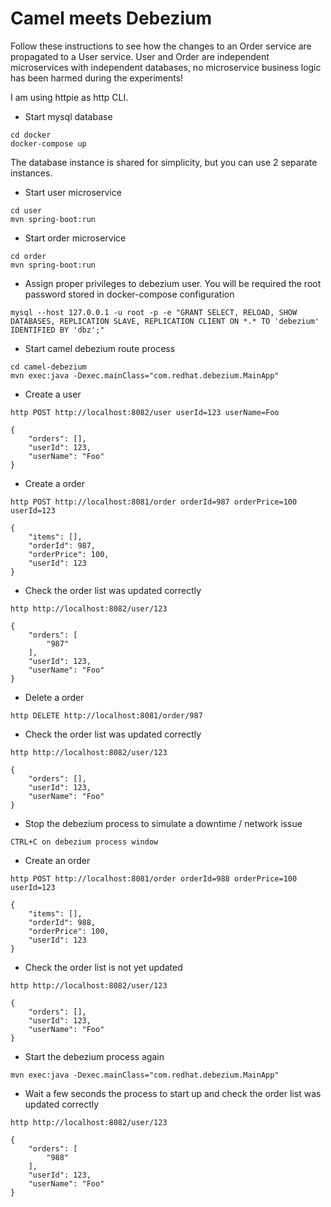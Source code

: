 # Camel meets Debezium

Follow these instructions to see how the changes to an Order service are propagated to a User service. User and Order are independent microservices with independent databases, no microservice business logic has been harmed during the experiments!

I am using httpie as http CLI.

* Start mysql database
```
cd docker
docker-compose up
```
The database instance is shared for simplicity, but you can use 2 separate instances.
* Start user microservice
```
cd user
mvn spring-boot:run
```
* Start order microservice
```
cd order
mvn spring-boot:run
```
* Assign proper privileges to debezium user. You will be required the root password stored in docker-compose configuration
```
mysql --host 127.0.0.1 -u root -p -e "GRANT SELECT, RELOAD, SHOW DATABASES, REPLICATION SLAVE, REPLICATION CLIENT ON *.* TO 'debezium' IDENTIFIED BY 'dbz';"
```
* Start camel debezium route process
```
cd camel-debezium
mvn exec:java -Dexec.mainClass="com.redhat.debezium.MainApp"
```
* Create a user
```
http POST http://localhost:8082/user userId=123 userName=Foo

{
    "orders": [],
    "userId": 123,
    "userName": "Foo"
}
```
* Create a order
```
http POST http://localhost:8081/order orderId=987 orderPrice=100 userId=123

{
    "items": [],
    "orderId": 987,
    "orderPrice": 100,
    "userId": 123
}
```
* Check the order list was updated correctly
```
http http://localhost:8082/user/123

{
    "orders": [
        "987"
    ],
    "userId": 123,
    "userName": "Foo"
}
```
* Delete a order
```
http DELETE http://localhost:8081/order/987
```
* Check the order list was updated correctly
```
http http://localhost:8082/user/123

{
    "orders": [],
    "userId": 123,
    "userName": "Foo"
}
```
* Stop the debezium process to simulate a downtime / network issue
```
CTRL+C on debezium process window
```
* Create an order
```
http POST http://localhost:8081/order orderId=988 orderPrice=100 userId=123

{
    "items": [],
    "orderId": 988,
    "orderPrice": 100,
    "userId": 123
}
```
* Check the order list is not yet updated
```
http http://localhost:8082/user/123

{
    "orders": [],
    "userId": 123,
    "userName": "Foo"
}
```
* Start the debezium process again
```
mvn exec:java -Dexec.mainClass="com.redhat.debezium.MainApp"
```
* Wait a few seconds the process to start up and check the order list was updated correctly
```
http http://localhost:8082/user/123

{
    "orders": [
        "988"
    ],
    "userId": 123,
    "userName": "Foo"
}
```
